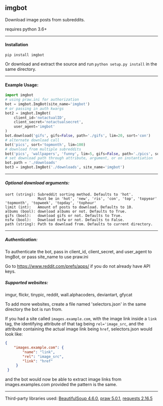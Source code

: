 ## imgbot
Download image posts from subreddits.

requires python 3.6+

___

#### Installation

`pip install imgbot`

Or download and extract the source and run `python setup.py install` in the same directory.

___

#### Example Usage:
```python
import imgbot
# using praw.ini for authorization
bot = imgbot.ImgBot(site_name='imgbot')
# or passing in auth kwargs
bot2 = imgbot.ImgBot(
	client_id='notactualID',
	client_secret='notactualsecret',
	user_agent='imgbot'
)
bot.download('gifs', gifs=False, path='./gifs', lim=20, sort='con')
# alternate download call
bot('pics', sort='topmonth', lim=100)
# download from multiple subreddits
bot('pics', 'wallpapers', 'funny', lim=5, gifs=False, path='./pics', sort='topweek')
# set download path through attribute, argument, or on instantiation
bot.path = './downloads'
bot3 = imgbot.ImgBot('./downloads', site_name='imgbot')
```
___

##### Optional download arguments:

	sort (string): Subreddit sorting method. Defaults to 'hot'.
	               Must be in 'hot', 'new', 'ris', 'con', 'top', 'topyear' 'topmonth', 'topweek', 'topday', 'tophour'
	limit (int):   Amount of posts to download. Defaults to 10.
	albums (bool): download albums or not. Defaults to True.
	gifs (bool):   download gifs or not. Defaults to True.
	nsfw (bool):   Download nsfw or not. Defaults to False.
	path (string): Path to download from. Defaults to current directory.
___
##### Authentication:

To authenticate the bot, pass in client_id, client_secret, and user_agent to ImgBot, or pass site_name to use praw.ini

Go to https://www.reddit.com/prefs/apps/ if you do not already have API keys.

##### Supported websites:

imgur, flickr, tinypic, reddit, wall.alphacoders, deviantart, gfycat

To add more websites, create a file named 'selectors.json' in the same directory the bot is run from.

If you had a site called `images.example.com`, with the image link inside a `link` tag, the identifying attribute of that tag being `rel='image_src`, and the attribute containing the actual image link being `href`, selectors.json would look like:
```json
{
	"images.example.com": {
        "name": "link",
        "rel": "image_src",
        "link": "href"
     }
 }
 ```
 and the bot would now be able to extract image links from images.examples.com provided the pattern is the same.
___


Third-party libraries used: [BeautifulSoup 4.6.0](https://pypi.python.org/pypi/beautifulsoup4), [praw 5.0.1](https://pypi.python.org/pypi/praw), [requests 2.16.5](https://pypi.python.org/pypi/requests)

